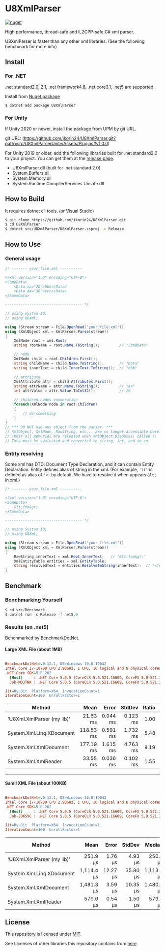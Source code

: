 # U8XmlParser

[![nuget](https://img.shields.io/badge/nuget-v1.0.0-FF8821)](https://www.nuget.org/packages/U8XmlParser)

High performance, thread-safe and IL2CPP-safe C# xml parser.

U8XmlParser is faster than any other xml libraries. (See the following benchmark for more info)

## Install

### For .NET

.net standard2.0, 2.1, .net framework4.8, .net core3.1, .net5 are supported.

Install from [Nuget package](https://www.nuget.org/packages/U8XmlParser/)

```sh
$ dotnet add package U8XmlParser
```

### For Unity

If Unity 2020 or newer, install the package from UPM by git URL.

git URL: (https://github.com/ikorin24/U8XmlParser.git?path=src/U8XmlParserUnity/Assets/Plugins#v1.0.0)

For Unity 2019 or older, add the following libraries built for .net standard2.0 to your project.
You can get them at the [release page](https://github.com/ikorin24/U8XmlParser/releases).

- U8XmlParser.dll (built for .net standard 2.0)
- System.Buffers.dll
- System.Memory.dll
- System.Runtime.CompilerServices.Unsafe.dll

## How to Build

It requires dotnet cli tools. (or Visual Studio)

```sh
$ git clone https://github.com/ikorin24/U8XmlParser.git
$ cd U8XmlParser
$ dotnet src/U8XmlParser/U8XmlParser.csproj -c Release
```

## How to Use

### General usage

```cs
/* ------- your_file.xml ----------

<?xml version="1.0" encoding="UTF-8">
<SomeData>
    <Data aa="20">bbb</Data>
    <Data aa="30">ccc</Data>
</SomeData>

----------------------------------- */

// using System.IO;
// using U8Xml;

using (Stream stream = File.OpenRead("your_file.xml"))
using (XmlObject xml = XmlParser.Parse(stream))
{
    XmlNode root = xml.Root;
    string rootName = root.Name.ToString();         // "SomeData"

    // node
    XmlNode child = root.Children.First();
    string childName = child.Name.ToString();       // "Data"
    string innerText = child.InnerText.ToString();  // "bbb"
    
    // attribute
    XmlAttribute attr = child.Attributes.First();
    string attrName = attr.Name.ToString();         // "aa"
    int attrValue = attr.Value.ToInt32();           // 20

    // children nodes enumeration
    foreach(XmlNode node in root.Children)
    {
        // do something
    }
}
// *** DO NOT use any object from the parser. ***
// XmlObject, XmlNode, RawString, etc... are no longer accessible here.
// Their all memories are released when XmlObject.Dispose() called !!
// They must be evaluated and converted to string, int, and so on.
```

### Entity resolving

Some xml has DTD; Document Type Declaration, and it can contain Entity Declaration. Entity defines alias of string in the xml. (For example, `'lt'` is defined as alias of `'<'` by default. We have to resolve it when  appears `&lt;` in xml.)

```cs
/* ------- your_file.xml ----------

<?xml version="1.0" encoding="UTF-8">
<SomeData>
    &lt;foo&gt;
</SomeData>

----------------------------------- */

// using System.IO;
// using U8Xml;

using (Stream stream = File.OpenRead("your_file.xml"))
using (XmlObject xml = XmlParser.Parse(stream))
{
    RawString innerText = xml.Root.InnerText;   // "&lt;foo&gt;"
    XmlEntityTable entities = xml.EntityTable;
    string resolvedText = entities.ResolveToString(innerText);  // "<foo>"
}
```

## Benchmark

### Benchmarking Yourself

```cs
$ cd src/Benchmark
$ dotnet run -c Release -f net5.0
```

### Results (on .net5)

Benchmarked by [BenchmarkDotNet](https://github.com/dotnet/BenchmarkDotNet).

#### Large XML File (about 1MB)

``` ini

BenchmarkDotNet=v0.12.1, OS=Windows 10.0.19042
Intel Core i7-10700 CPU 2.90GHz, 1 CPU, 16 logical and 8 physical cores
.NET Core SDK=5.0.202
  [Host]     : .NET Core 5.0.5 (CoreCLR 5.0.521.16609, CoreFX 5.0.521.16609), X64 RyuJIT
  Job-MDJTNK : .NET Core 5.0.5 (CoreCLR 5.0.521.16609, CoreFX 5.0.521.16609), X64 RyuJIT

Jit=RyuJit  Platform=X64  InvocationCount=1  
IterationCount=100  UnrollFactor=1  

```
|                     Method |      Mean |    Error |   StdDev | Ratio | RatioSD | Rank |      Gen 0 |     Gen 1 |     Gen 2 |  Allocated |
|--------------------------- |----------:|---------:|---------:|------:|--------:|-----:|-----------:|----------:|----------:|-----------:|
| &#39;U8Xml.XmlParser (my lib)&#39; |  21.63 ms | 0.044 ms | 0.123 ms |  1.00 |    0.00 |    1 |          - |         - |         - |      128 B |
|  System.Xml.Linq.XDocument | 118.53 ms | 0.591 ms | 1.732 ms |  5.48 |    0.08 |    3 |  7000.0000 | 4000.0000 | 1000.0000 | 51898640 B |
|     System.Xml.XmlDocument | 177.19 ms | 1.615 ms | 4.763 ms |  8.19 |    0.22 |    4 | 10000.0000 | 5000.0000 | 1000.0000 | 76709520 B |
|       System.Xml.XmlReader |  33.55 ms | 0.036 ms | 0.102 ms |  1.55 |    0.01 |    2 |          - |         - |         - |   132712 B |

---

#### Samll XML File (about 100KB)

``` ini

BenchmarkDotNet=v0.12.1, OS=Windows 10.0.19042
Intel Core i7-10700 CPU 2.90GHz, 1 CPU, 16 logical and 8 physical cores
.NET Core SDK=5.0.202
  [Host]     : .NET Core 5.0.5 (CoreCLR 5.0.521.16609, CoreFX 5.0.521.16609), X64 RyuJIT
  Job-JOKSVC : .NET Core 5.0.5 (CoreCLR 5.0.521.16609, CoreFX 5.0.521.16609), X64 RyuJIT

Jit=RyuJit  Platform=X64  InvocationCount=1  
IterationCount=100  UnrollFactor=1  

```
|                     Method |       Mean |    Error |   StdDev |     Median | Ratio | RatioSD | Rank | Gen 0 | Gen 1 | Gen 2 | Allocated |
|--------------------------- |-----------:|---------:|---------:|-----------:|------:|--------:|-----:|------:|------:|------:|----------:|
| &#39;U8Xml.XmlParser (my lib)&#39; |   251.9 μs |  1.76 μs |  4.93 μs |   250.3 μs |  1.00 |    0.00 |    1 |     - |     - |     - |     128 B |
|  System.Xml.Linq.XDocument | 1,114.4 μs | 12.27 μs | 35.80 μs | 1,113.3 μs |  4.43 |    0.17 |    3 |     - |     - |     - |  547336 B |
|     System.Xml.XmlDocument | 1,481.3 μs |  3.59 μs | 10.35 μs | 1,480.7 μs |  5.88 |    0.12 |    4 |     - |     - |     - |  796912 B |
|       System.Xml.XmlReader |   579.6 μs |  0.54 μs |  1.50 μs |   579.7 μs |  2.30 |    0.04 |    2 |     - |     - |     - |   29360 B |



## License

This repository is licensed under [MIT](https://github.com/ikorin24/U8XmlParser/blob/master/LICENSE).

See Licenses of other libraries this repository contains from [here](https://github.com/ikorin24/U8XmlParser/blob/master/NOTICE.md).

